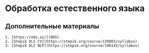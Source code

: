 # Обработка естественного языка

## Дополнительные материалы
    1. [https://ods.ai/](ODS)
    2. [Stepik DLS CV](https://stepik.org/course/135003/syllabus)
    3. [Stepik DLS NLP](https://stepik.org/course/196142/syllabus)
